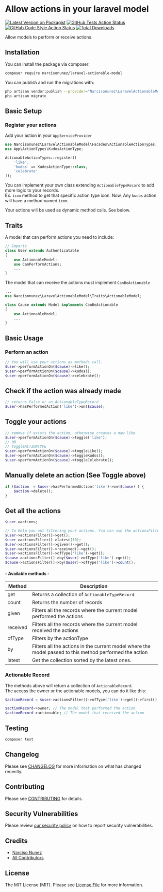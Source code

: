 # Allow actions in your laravel model

[![Latest Version on Packagist](https://img.shields.io/packagist/v/narcisonunez/laravel-actionable-model.svg?style=flat-square)](https://packagist.org/packages/narcisonunez/laravel-actionable-model)
[![GitHub Tests Action Status](https://img.shields.io/github/workflow/status/narcisonunez/laravel-actionable-model/run-tests?label=tests)](https://github.com/narcisonunez/laravel-actionable-model/actions?query=workflow%3ATests+branch%3Amaster)
[![GitHub Code Style Action Status](https://img.shields.io/github/workflow/status/narcisonunez/laravel-actionable-model/Check%20&%20fix%20styling?label=code%20style)](https://github.com/narcisonunez/laravel-actionable-model/actions?query=workflow%3A"Check+%26+fix+styling"+branch%3Amaster)
[![Total Downloads](https://img.shields.io/packagist/dt/narcisonunez/laravel-actionable-model.svg?style=flat-square)](https://packagist.org/packages/narcisonunez/laravel-actionable-model)


Allow models to perform or receive actions.

## Installation

You can install the package via composer:

```bash
composer require narcisonunez/laravel-actionable-model
```

You can publish and run the migrations with:

```bash
php artisan vendor:publish --provider="Narcisonunez\LaravelActionableModel\LaravelActionableModelServiceProvider" --tag="actionable-model-migrations"
php artisan migrate
```

## Basic Setup

### Register your actions

Add your action in your `AppServiceProvider`

```php
use Narcisonunez\LaravelActionableModel\Facades\ActionableActionTypes;
use App\ActionTypes\KudosActionType;

ActionableActionTypes::register([
    'like',
    'kudos' => KudosActionType::class,
    'celebrate'
]);
``` 
You can implement your own class extending `ActionableTypeRecord` to add more logic to your records.   
Ex. `icon` method to get that specific action type icon.
Now, Any `kudos` action will have a method named `icon`.  

Your actions will be used as dynamic method calls. See below.

## Traits
A model that can perform actions you need to include:

```php
// Imports 
class User extends Authenticatable
{
    use ActionableModel;
    use CanPerformActions;
    ...
}
```

The model that can receive the actions must implement `CanBeActionable`
```php
...
use Narcisonunez\LaravelActionableModel\Traits\ActionableModel;

class Cause extends Model implements CanBeActionable
{
    use ActionableModel;
    ...
}
```

## Basic Usage

### Perform an action
```php
// You will use your actions as methods call.
$user->performActionOn($cause)->like();
$user->performActionOn($cause)->kudos();
$user->performActionOn($cause)->celebrate();
```

## Check if the action was already made
```php
// returns False or an ActionableTypeRecord
$user->hasPerformedAction('like')->on($cause);
```

## Toggle your actions
```php
// remove if exists the action, otherwise creates a new like
$user->performActionOn($cause)->toggle('like');
// OR
// toggleACTIONTYPE
$user->performActionOn($cause)->toggleLike(); 
$user->performActionOn($cause)->toggleKudos(); 
$user->performActionOn($cause)->toggleCelebrate(); 
```

## Manually delete an action (See Toggle above)
```php
if ($action  = $user->hasPerformedAction('like')->on($cause) ) {
    $action->delete();
}
```

## Get all the actions
```php
$user->actions;

// To help you out filtering your actions. You can use the actionsFilter method
$user->actionsFilter()->get();
$user->actionsFilter()->latest(10);
$user->actionsFilter()->given()->get();
$user->actionsFilter()->received()->get();
$user->actionsFilter()->ofType('like')->get();
$cause->actionsFilter()->by($user)->ofType('like')->get();
$cause->actionsFilter()->by($user)->ofType('like')->count();
```

#### - Available methods -
| Method | Description |
| --- | --- |
| get | Returns a collection of `ActionableTypeRecord` |
| count | Returns the number of records |
| given | Filters all the records where the current model performed the actions |
| received | Filters all the records where the current model received the actions |
| ofType | Filters by the actionType|
| by | Filters all the actions in the current model where the model passed to this method performed the action |
| latest | Get the collection sorted by the latest ones. |

### Actionable Record
The methods above will return a collection of `ActionableRecord`.  
The access the owner or the actionable models, you can do it like this:
```php
$actionRecord = $user->actionsFilter()->ofType('like')->get()->first();

$actionRecord->owner; // The model that performed the action
$actionRecord->actionable; // The model that received the action
```

## Testing

```bash
composer test
```

## Changelog

Please see [CHANGELOG](CHANGELOG.md) for more information on what has changed recently.

## Contributing

Please see [CONTRIBUTING](.github/CONTRIBUTING.md) for details.

## Security Vulnerabilities

Please review [our security policy](../../security/policy) on how to report security vulnerabilities.

## Credits

- [Narciso Nunez](https://github.com/narcisonunez)
- [All Contributors](../../contributors)

## License

The MIT License (MIT). Please see [License File](LICENSE.md) for more information.
